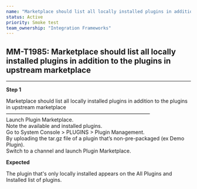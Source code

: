 ```yaml
---
name: "Marketplace should list all locally installed plugins in addition to the plugins in upstream marketplace"
status: Active
priority: Smoke test
team_ownership: "Integration Frameworks"
---
```


## MM-T1985: Marketplace should list all locally installed plugins in addition to the plugins in upstream marketplace

---

**Step 1**

Marketplace should list all locally installed plugins in addition to the plugins in upstream marketplace\
————————————————————————————\
Launch Plugin Marketplace.\
Note the available and installed plugins.\
Go to System Console > PLUGINS > Plugin Management.\
By uploading the tar.gz file of a plugin that’s non-pre-packaged (ex Demo Plugin).\
Switch to a channel and launch Plugin Marketplace.

**Expected**

The plugin that's only locally installed appears on the All Plugins and Installed list of plugins.
